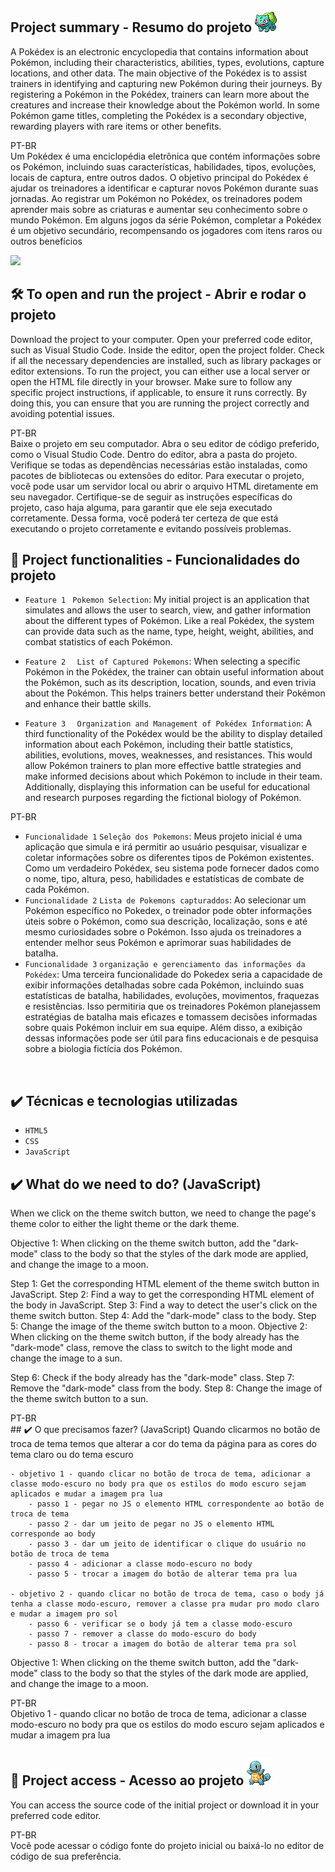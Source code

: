 
## Project summary - Resumo do projeto                 <img src="./src/imagens/bulbasaur.gif" alt="Bulbasaur" class="gif">

A Pokédex is an electronic encyclopedia that contains information about Pokémon, including their characteristics, abilities, types, evolutions, capture locations, and other data. The main objective of the Pokédex is to assist trainers in identifying and capturing new Pokémon during their journeys. By registering a Pokémon in the Pokédex, trainers can learn more about the creatures and increase their knowledge about the Pokémon world. In some Pokémon game titles, completing the Pokédex is a secondary objective, rewarding players with rare items or other benefits.
<p>
PT-BR <br/>
Um Pokédex é uma enciclopédia eletrônica que contém informações sobre os Pokémon, incluindo suas características, habilidades, tipos, evoluções, locais de captura, entre outros dados. O objetivo principal do Pokédex é ajudar os treinadores a identificar e capturar novos Pokémon durante suas jornadas. Ao registrar um Pokémon no Pokédex, os treinadores podem aprender mais sobre as criaturas e aumentar seu conhecimento sobre o mundo Pokémon. Em alguns jogos da série Pokémon, completar a Pokédex é um objetivo secundário, recompensando os jogadores com itens raros ou outros benefícios
<p>
<img src="http://img.shields.io/static/v1?label=STATUS&message=EM%20DESENVOLVIMENTO&color=GREEN&style=for-the-badge"/>
</p>

## 🛠️ To open and run the project - Abrir e rodar o projeto

Download the project to your computer.
Open your preferred code editor, such as Visual Studio Code.
Inside the editor, open the project folder.
Check if all the necessary dependencies are installed, such as library packages or editor extensions.
To run the project, you can either use a local server or open the HTML file directly in your browser.
Make sure to follow any specific project instructions, if applicable, to ensure it runs correctly.
By doing this, you can ensure that you are running the project correctly and avoiding potential issues.
<p>
PT-BR <br/>
Baixe o projeto em seu computador.
Abra o seu editor de código preferido, como o Visual Studio Code.
Dentro do editor, abra a pasta do projeto.
Verifique se todas as dependências necessárias estão instaladas, como pacotes de bibliotecas ou extensões do editor.
Para executar o projeto, você pode usar um servidor local ou abrir o arquivo HTML diretamente em seu navegador.
Certifique-se de seguir as instruções específicas do projeto, caso haja alguma, para garantir que ele seja executado corretamente.
Dessa forma, você poderá ter certeza de que está executando o projeto corretamente e evitando possíveis problemas.

## 🔨 Project functionalities - Funcionalidades do projeto

- `Feature 1` ` Pokemon Selection`: My initial project is an application that simulates and allows the user to search, view, and gather information about the different types of Pokémon. Like a real Pokédex, the system can provide data such as the name, type, height, weight, abilities, and combat statistics of each Pokémon.

- `Feature 2` `  List of Captured Pokemons`: When selecting a specific Pokémon in the Pokédex, the trainer can obtain useful information about the Pokémon, such as its description, location, sounds, and even trivia about the Pokémon. This helps trainers better understand their Pokémon and enhance their battle skills.

- `Feature 3` `  Organization and Management of Pokédex Information`: A third functionality of the Pokédex would be the ability to display detailed information about each Pokémon, including their battle statistics, abilities, evolutions, moves, weaknesses, and resistances. This would allow Pokémon trainers to plan more effective battle strategies and make informed decisions about which Pokémon to include in their team. Additionally, displaying this information can be useful for educational and research purposes regarding the fictional biology of Pokémon.
<p>
PT-BR <br/>

- `Funcionalidade 1` `Seleção dos Pokemons`: Meus projeto inicial é uma aplicação que simula e irá permitir ao usuário pesquisar, visualizar e coletar informações sobre os diferentes tipos de Pokémon existentes. Como um verdadeiro Pokédex, seu sistema pode fornecer dados como o nome, tipo, altura, peso, habilidades e estatísticas de combate de cada Pokémon.
- `Funcionalidade 2` `Lista de Pokemons capturaddos`: Ao selecionar um Pokémon específico no Pokedex, o treinador pode obter informações úteis sobre o Pokémon, como sua descrição, localização, sons e até mesmo curiosidades sobre o Pokémon. Isso ajuda os treinadores a entender melhor seus Pokémon e aprimorar suas habilidades de batalha.
- `Funcionalidade 3` `organização e gerenciamento das informações da Pokédex`: Uma terceira funcionalidade do Pokedex seria a capacidade de exibir informações detalhadas sobre cada Pokémon, incluindo suas estatísticas de batalha, habilidades, evoluções, movimentos, fraquezas e resistências. Isso permitiria que os treinadores Pokémon planejassem estratégias de batalha mais eficazes e tomassem decisões informadas sobre quais Pokémon incluir em sua equipe. Além disso, a exibição dessas informações pode ser útil para fins educacionais e de pesquisa sobre a biologia fictícia dos Pokémon.
<br/>

## ✔️ Técnicas e tecnologias utilizadas 

- ``HTML5``
- ``CSS``
- ``JavaScript``

## ✔️ What do we need to do? (JavaScript)
When we click on the theme switch button, we need to change the page's theme color to either the light theme or the dark theme.

Objective 1: When clicking on the theme switch button, add the "dark-mode" class to the body so that the styles of the dark mode are applied, and change the image to a moon.

Step 1: Get the corresponding HTML element of the theme switch button in JavaScript.
Step 2: Find a way to get the corresponding HTML element of the body in JavaScript.
Step 3: Find a way to detect the user's click on the theme switch button.
Step 4: Add the "dark-mode" class to the body.
Step 5: Change the image of the theme switch button to a moon.
Objective 2: When clicking on the theme switch button, if the body already has the "dark-mode" class, remove the class to switch to the light mode and change the image to a sun.

Step 6: Check if the body already has the "dark-mode" class.
Step 7: Remove the "dark-mode" class from the body.
Step 8: Change the image of the theme switch button to a sun.
<p>
PT-BR <br/>
## ✔️ O que precisamos fazer? (JavaScript) 
	Quando clicarmos no botão de troca de tema temos que alterar a cor do tema da página para as cores do tema claro ou do tema escuro

	- objetivo 1 - quando clicar no botão de troca de tema, adicionar a classe modo-escuro no body pra que os estilos do modo escuro sejam aplicados e mudar a imagem pra lua
        - passo 1 - pegar no JS o elemento HTML correspondente ao botão de troca de tema
        - passo 2 - dar um jeito de pegar no JS o elemento HTML corresponde ao body
        - passo 3 - dar um jeito de identificar o clique do usuário no botão de troca de tema
        - passo 4 - adicionar a classe modo-escuro no body
        - passo 5 - trocar a imagem do botão de alterar tema pra lua
    
	- objetivo 2 - quando clicar no botão de troca de tema, caso o body já tenha a classe modo-escuro, remover a classe pra mudar pro modo claro e mudar a imagem pro sol
        - passo 6 - verificar se o body já tem a classe modo-escuro
        - passo 7 - remover a classe do modo-escuro do body
        - passo 8 - trocar a imagem do botão de alterar tema pra sol
<p>
Objective 1: When clicking on the theme switch button, add the "dark-mode" class to the body so that the styles of the dark mode are applied, and change the image to a moon.
<p>
PT-BR <br/>
Objetivo 1 - quando clicar no botão de troca de tema, adicionar a classe modo-escuro no body pra que os estilos do modo escuro sejam aplicados e mudar a imagem pra lua

## 📁 Project access - Acesso ao projeto                 <img src="./src/imagens/squirtle.gif" alt="Squirtle" class="gif">

You can access the source code of the initial project or download it in your preferred code editor.
<p>
PT-BR <br/>
Você pode acessar o código fonte do projeto inicial ou baixá-lo no editor de código de sua preferência. 
